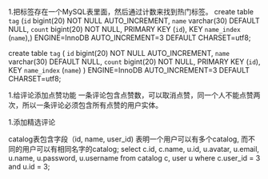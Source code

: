 1.把标签存在一个MySQL表里面，然后通过计数来找到热门标签。
create table `tag`
(`id` bigint(20) NOT NULL AUTO_INCREMENT,
`name` varchar(30) DEFAULT NULL,
`count` bigint(20) NOT NULL,
PRIMARY KEY (`id`),
KEY `name_index` (`name`),) ENGINE=InnoDB AUTO_INCREMENT=3 DEFAULT CHARSET=utf8;

create table `tag` (
`id` bigint(20) NOT NULL AUTO_INCREMENT,
`name` varchar(30) DEFAULT NULL,
`count` bigint(20) NOT NULL,
PRIMARY KEY (`id`),
KEY `name_index` (`name`)
) ENGINE=InnoDB AUTO_INCREMENT=3 DEFAULT CHARSET=utf8;

1.给评论添加点赞功能
一条评论包含点赞数，可以取消点赞，同一个人不能点赞两次，所以一条评论必须包含所有点赞的用户实体。


1.添加精选评论


catalog表包含字段（id, name, user_id) 表明一个用户可以有多个catalog, 而不同的用户可以有相同名字的catalog;
select
c.id, c.name, u.id, u.avatar, u.email, u.name, u.password, u.username
from catalog c, user u
where c.user_id = 3 and u.id = 3;